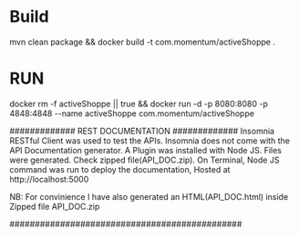 # Build
mvn clean package && docker build -t com.momentum/activeShoppe .

# RUN
docker rm -f activeShoppe || true && docker run -d -p 8080:8080 -p 4848:4848 --name activeShoppe com.momentum/activeShoppe 


############# REST DOCUMENTATION #############
Insomnia RESTful Client was used to test the APIs.
Insomnia does not come with the API Documentation generator. 
A Plugin was installed with Node JS.
Files were generated. Check zipped file(API_DOC.zip).
On Terminal, Node JS command <npx serve> was run to deploy the documentation,
Hosted at http://localhost:5000

NB: For convinience I have also generated an HTML(API_DOC.html) inside Zipped file API_DOC.zip

##############################################